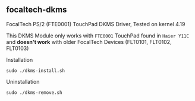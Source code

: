 ## focaltech-dkms
FocalTech PS/2 (FTE0001) TouchPad DKMS Driver, Tested on kernel 4.19

This DKMS Module only works with `FTE0001` TouchPad found in `Haier Y11C` and **doesn't work** with older FocalTech Devices (FLT0101, FLT0102, FLT0103)

Installation
```
sudo ./dkms-install.sh
```
Uninstallation
```
sudo ./dkms-remove.sh
```
